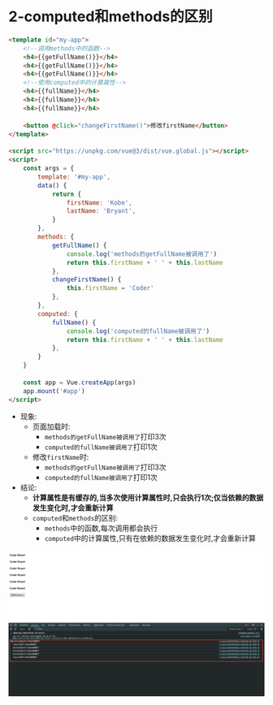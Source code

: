 # 2-computed和methods的区别

```html
<template id="my-app">
    <!--调用methods中的函数-->
    <h4>{{getFullName()}}</h4>
    <h4>{{getFullName()}}</h4>
    <h4>{{getFullName()}}</h4>
    <!--使用computed中的计算属性-->
    <h4>{{fullName}}</h4>
    <h4>{{fullName}}</h4>
    <h4>{{fullName}}</h4>

    <button @click="changeFirstName()">修改firstName</button>
</template>

<script src="https://unpkg.com/vue@3/dist/vue.global.js"></script>
<script>
    const args = {
        template: '#my-app',
        data() {
            return {
                firstName: 'Kobe',
                lastName: 'Bryant',
            }
        },
        methods: {
            getFullName() {
                console.log('methods的getFullName被调用了')
                return this.firstName + ' ' + this.lastName
            },
            changeFirstName() {
                this.firstName = 'Coder'
            },
        },
        computed: {
            fullName() {
                console.log('computed的fullName被调用了')
                return this.firstName + ' ' + this.lastName
            },
        }
    }

    const app = Vue.createApp(args)
    app.mount('#app')
</script>
```

- 现象:
    - 页面加载时:
        - `methods的getFullName被调用了`打印3次
        - `computed的fullName被调用了`打印1次
    - 修改`firstName`时:
        - `methods的getFullName被调用了`打印3次
        - `computed的fullName被调用了`打印1次
- 结论:
    - **计算属性是有缓存的,当多次使用计算属性时,只会执行1次;仅当依赖的数据发生变化时,才会重新计算**
    - `computed`和`methods`的区别:
        - `methods`中的函数,每次调用都会执行
        - `computed`中的计算属性,只有在依赖的数据发生变化时,才会重新计算

![执行结果](../img/执行结果.png)